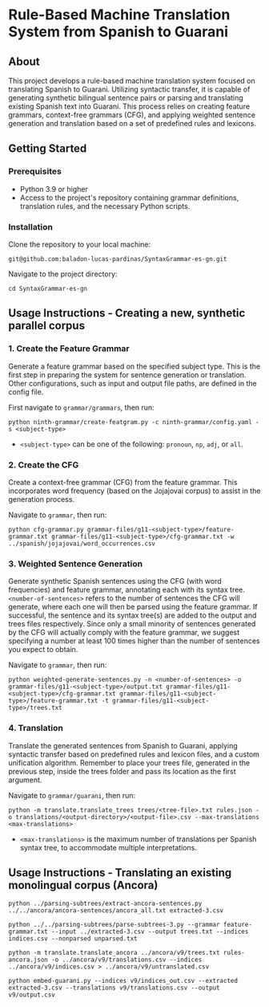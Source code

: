 # Rule-Based Machine Translation System from Spanish to Guarani

## About
This project develops a rule-based machine translation system focused on translating Spanish to Guarani. Utilizing syntactic transfer, it is capable of generating synthetic bilingual sentence pairs or parsing and translating existing Spanish text into Guarani. This process relies on creating feature grammars, context-free grammars (CFG), and applying weighted sentence generation and translation based on a set of predefined rules and lexicons.

## Getting Started

### Prerequisites
- Python 3.9 or higher
- Access to the project's repository containing grammar definitions, translation rules, and the necessary Python scripts.

### Installation
Clone the repository to your local machine:

`git@github.com:baladon-lucas-pardinas/SyntaxGrammar-es-gn.git`

Navigate to the project directory:

`cd SyntaxGrammar-es-gn`


## Usage Instructions - Creating a new, synthetic parallel corpus

### 1. Create the Feature Grammar
Generate a feature grammar based on the specified subject type. This is the first step in preparing the system for sentence generation or translation. Other configurations, such as input and output file paths, are defined in the config file.

First navigate to `grammar/grammars`, then run:

`python ninth-grammar/create-featgram.py -c ninth-grammar/config.yaml -s <subject-type>`
* `<subject-type>` can be one of the following: `pronoun`, `np`, `adj`, or `all`.

### 2. Create the CFG
Create a context-free grammar (CFG) from the feature grammar. This incorporates word frequency (based on the Jojajovai corpus) to assist in the generation process.

Navigate to `grammar`, then run:

`python cfg-grammar.py grammar-files/g11-<subject-type>/feature-grammar.txt grammar-files/g11-<subject-type>/cfg-grammar.txt -w ../spanish/jojajovai/word_occurrences.csv`


### 3. Weighted Sentence Generation
Generate synthetic Spanish sentences using the CFG (with word frequencies) and feature grammar, annotating each with its syntax tree. `<number-of-sentences>` refers to the number of sentences the CFG will generate, where each one will then be parsed using the feature grammar. If successful, the sentence and its syntax tree(s) are added to the output and trees files respectively. Since only a small minority of sentences generated by the CFG will actually comply with the feature grammar, we suggest specifying a number at least 100 times higher than the number of sentences you expect to obtain. 

Navigate to `grammar`, then run:

`python weighted-generate-sentences.py -n <number-of-sentences> -o grammar-files/g11-<subject-type>/output.txt grammar-files/g11-<subject-type>/cfg-grammar.txt grammar-files/g11-<subject-type>/feature-grammar.txt -t grammar-files/g11-<subject-type>/trees.txt`

### 4. Translation
Translate the generated sentences from Spanish to Guarani, applying syntactic transfer based on predefined rules and lexicon files, and a custom unification algorithm. Remember to place your trees file, generated in the previous step, inside the trees folder and pass its location as the first argument.

Navigate to `grammar/guarani`, then run:

`python -m translate.translate_trees trees/<tree-file>.txt rules.json -o translations/<output-directory>/<output-file>.csv --max-translations <max-translations>`

* `<max-translations>` is the maximum number of translations per Spanish syntax tree, to accommodate multiple interpretations.

## Usage Instructions - Translating an existing monolingual corpus (Ancora)

`python ../parsing-subtrees/extract-ancora-sentences.py ../../ancora/ancora-sentences/ancora_all.txt extracted-3.csv`

`python ../../parsing-subtrees/parse-subtrees-3.py --grammar feature-grammar.txt --input ../extracted-3.csv --output trees.txt --indices indices.csv --nonparsed unparsed.txt`

`python -m translate.translate_ancora ../ancora/v9/trees.txt rules-ancora.json -o ../ancora/v9/translations.csv --indices ../ancora/v9/indices.csv > ../ancora/v9/untranslated.csv`

`python embed-guarani.py --indices v9/indices_out.csv --extracted extracted-3.csv --translations v9/translations.csv --output v9/output.csv`
